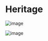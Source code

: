 # Heritage
![image](https://github.com/JayaG-gowda/Heritage/assets/119968609/db64ec25-667b-4720-8ac2-b0561fdcd163)

![image](https://github.com/JayaG-gowda/Heritage/assets/119968609/ea53f5ec-34bc-4021-b3a4-9e099932f8e5)
